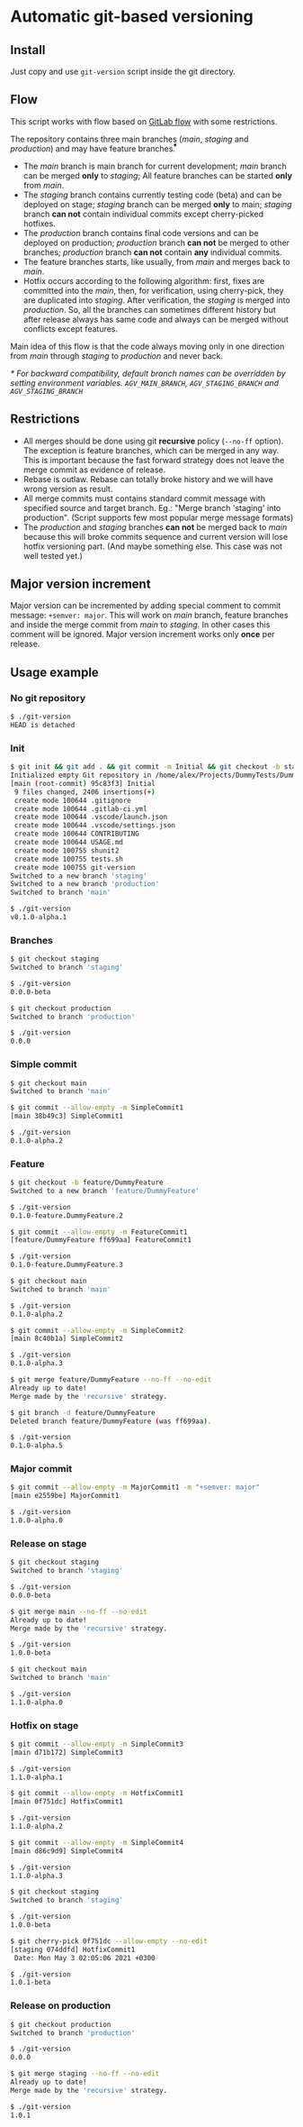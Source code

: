 # Automatic git-based versioning

## Install

Just copy and use `git-version` script inside the git directory.

## Flow

This script works with flow based on [GitLab flow](https://docs.gitlab.com/ee/topics/gitlab_flow.html) with some restrictions.

The repository contains three main branches (*main*, *staging* and *production*) and may have feature branches. **⃰**

- The *main* branch is main branch for current development; *main* branch can be merged **only** to *staging*; All feature branches can be started **only** from *main*.
- The *staging* branch contains currently testing code (beta) and can be deployed on stage; *staging* branch can be merged **only** to main; *staging* branch **can not** contain individual commits except cherry-picked hotfixes.
- The *production* branch contains final code versions and can be deployed on production; *production* branch **can not** be merged to other branches; *production* branch **can not** contain **any** individual commits.
- The feature branches starts, like usually, from *main* and merges back to *main*.
- Hotfix occurs according to the following algorithm: first, fixes are committed into the *main*, then, for verification, using cherry-pick, they are duplicated into *staging*. After verification, the *staging* is merged into *production*. So, all the branches can sometimes different history but after release always has same code and always can be merged without conflicts except features.

Main idea of this flow is that the code always moving only in one direction from *main* through *staging* to *production* and never back.

*\* For backward compatibility, default branch names can be overridden by setting environment variables. `AGV_MAIN_BRANCH`, `AGV_STAGING_BRANCH` and `AGV_STAGING_BRANCH`*

## Restrictions

- All merges should be done using git **recursive** policy (`--no-ff` option). The exception is feature branches, which can be merged in any way. This is important because the fast forward strategy does not leave the merge commit as evidence of release.
- Rebase is outlaw. Rebase can totally broke history and we will have wrong version as result.
- All merge commits must contains standard commit message with specified source and target branch. Eg.: "Merge branch 'staging' into production". (Script supports few most popular merge message formats)
- The *production* and *staging* branches **can not** be merged back to *main* because this will broke commits sequence and current version will lose hotfix versioning part. (And maybe something else. This case was not well tested yet.)

## Major version increment

Major version can be incremented by adding special comment to commit message: `+semver: major`. This will work on *main* branch, feature branches and inside the merge commit from *main* to *staging*. In other cases this comment will be ignored. Major version increment works only **once** per release.

## Usage example

### No git repository

```bash
$ ./git-version
HEAD is detached
```

### Init

```bash
$ git init && git add . && git commit -m Initial && git checkout -b staging && git checkout -b production && git checkout main
Initialized empty Git repository in /home/alex/Projects/DummyTests/DummyCILib/.git/
[main (root-commit) 95c83f3] Initial
 9 files changed, 2406 insertions(+)
 create mode 100644 .gitignore
 create mode 100644 .gitlab-ci.yml
 create mode 100644 .vscode/launch.json
 create mode 100644 .vscode/settings.json
 create mode 100644 CONTRIBUTING
 create mode 100644 USAGE.md
 create mode 100755 shunit2
 create mode 100755 tests.sh
 create mode 100755 git-version
Switched to a new branch 'staging'
Switched to a new branch 'production'
Switched to branch 'main'

$ ./git-version
v0.1.0-alpha.1
```

### Branches

```bash
$ git checkout staging
Switched to branch 'staging'

$ ./git-version
0.0.0-beta

$ git checkout production
Switched to branch 'production'

$ ./git-version
0.0.0
```

### Simple commit

```bash
$ git checkout main
Switched to branch 'main'

$ git commit --allow-empty -m SimpleCommit1
[main 38b49c3] SimpleCommit1

$ ./git-version
0.1.0-alpha.2
```

### Feature

```bash
$ git checkout -b feature/DummyFeature
Switched to a new branch 'feature/DummyFeature'

$ ./git-version
0.1.0-feature.DummyFeature.2

$ git commit --allow-empty -m FeatureCommit1
[feature/DummyFeature ff699aa] FeatureCommit1

$ ./git-version
0.1.0-feature.DummyFeature.3

$ git checkout main
Switched to branch 'main'

$ ./git-version
0.1.0-alpha.2

$ git commit --allow-empty -m SimpleCommit2
[main 8c40b1a] SimpleCommit2

$ ./git-version
0.1.0-alpha.3

$ git merge feature/DummyFeature --no-ff --no-edit
Already up to date!
Merge made by the 'recursive' strategy.

$ git branch -d feature/DummyFeature
Deleted branch feature/DummyFeature (was ff699aa).

$ ./git-version
0.1.0-alpha.5
```

### Major commit

```bash
$ git commit --allow-empty -m MajorCommit1 -m "+semver: major"
[main e2559be] MajorCommit1

$ ./git-version
1.0.0-alpha.0
```

### Release on stage

```bash
$ git checkout staging
Switched to branch 'staging'

$ ./git-version
0.0.0-beta

$ git merge main --no-ff --no-edit
Already up to date!
Merge made by the 'recursive' strategy.

$ ./git-version
1.0.0-beta

$ git checkout main
Switched to branch 'main'

$ ./git-version
1.1.0-alpha.0
```

### Hotfix on stage

```bash
$ git commit --allow-empty -m SimpleCommit3
[main d71b172] SimpleCommit3

$ ./git-version
1.1.0-alpha.1

$ git commit --allow-empty -m HotfixCommit1
[main 0f751dc] HotfixCommit1

$ ./git-version
1.1.0-alpha.2

$ git commit --allow-empty -m SimpleCommit4
[main d86c9d9] SimpleCommit4

$ ./git-version
1.1.0-alpha.3

$ git checkout staging
Switched to branch 'staging'

$ ./git-version
1.0.0-beta

$ git cherry-pick 0f751dc --allow-empty --no-edit
[staging 074ddfd] HotfixCommit1
 Date: Mon May 3 02:05:06 2021 +0300

$ ./git-version
1.0.1-beta
```

### Release on production

```bash
$ git checkout production
Switched to branch 'production'

$ ./git-version
0.0.0

$ git merge staging --no-ff --no-edit
Already up to date!
Merge made by the 'recursive' strategy.

$ ./git-version
1.0.1
```
